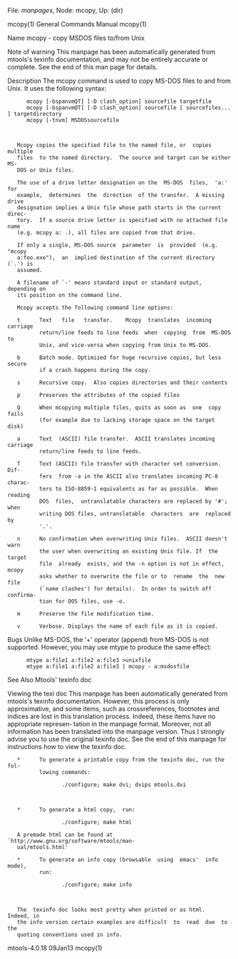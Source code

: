 File: *manpages*,  Node: mcopy,  Up: (dir)

mcopy(1)                    General Commands Manual                   mcopy(1)



Name
       mcopy - copy MSDOS files to/from Unix



Note of warning
       This  manpage  has  been  automatically generated from mtools's texinfo
       documentation, and may not be entirely accurate or complete.   See  the
       end of this man page for details.

Description
       The  mcopy  command  is  used to copy MS-DOS files to and from Unix. It
       uses the following syntax:

          mcopy [-bspanvmQT] [-D clash_option] sourcefile targetfile
          mcopy [-bspanvmQT] [-D clash_option] sourcefile [ sourcefiles... ] targetdirectory
          mcopy [-tnvm] MSDOSsourcefile



       Mcopy copies the specified file to the named file, or  copies  multiple
       files  to the named directory.  The source and target can be either MS-
       DOS or Unix files.

       The use of a drive letter designation on the  MS-DOS  files,  'a:'  for
       example,  determines  the  direction  of the transfer.  A missing drive
       designation implies a Unix file whose path starts in the current direc‐
       tory.  If a source drive letter is specified with no attached file name
       (e.g. mcopy a: .), all files are copied from that drive.

       If only a single, MS-DOS source  parameter  is  provided  (e.g.  "mcopy
       a:foo.exe"),  an  implied destination of the current directory (`.') is
       assumed.

       A filename of `-' means standard input or standard output, depending on
       its position on the command line.

       Mcopy accepts the following command line options:

       t      Text   file   transfer.    Mcopy  translates  incoming  carriage
              return/line feeds to line feeds  when  copying  from  MS-DOS  to
              Unix, and vice-versa when copying from Unix to MS-DOS.

       b      Batch mode. Optimized for huge recursive copies, but less secure
              if a crash happens during the copy.

       s      Recursive copy.  Also copies directories and their contents

       p      Preserves the attributes of the copied files

       Q      When mcopying multiple files, quits as soon as  one  copy  fails
              (for example due to lacking storage space on the target disk)

       a      Text  (ASCII) file transfer.  ASCII translates incoming carriage
              return/line feeds to line feeds.

       T      Text (ASCII) file transfer with character set conversion.   Dif‐
              fers  from -a in the ASCII also translates incoming PC-8 charac‐
              ters to ISO-8859-1 equivalents as far as possible.  When reading
              DOS  files,  untranslatable characters are replaced by '#'; when
              writing DOS files, untranslatable  characters  are  replaced  by
              '.'.

       n      No confirmation when overwriting Unix files.  ASCII doesn't warn
              the user when overwriting an existing Unix file. If  the  target
              file  already  exists, and the -n option is not in effect, mcopy
              asks whether to overwrite the file or to  rename  the  new  file
              (`name clashes') for details).  In order to switch off confirma‐
              tion for DOS files, use -o.

       m      Preserve the file modification time.

       v      Verbose. Displays the name of each file as it is copied.

Bugs
       Unlike MS-DOS, the '+' operator (append) from MS-DOS is not  supported.
       However, you may use mtype to produce the same effect:

          mtype a:file1 a:file2 a:file3 >unixfile
          mtype a:file1 a:file2 a:file3 | mcopy - a:msdosfile



See Also
       Mtools' texinfo doc

Viewing the texi doc
       This  manpage  has  been  automatically generated from mtools's texinfo
       documentation. However, this process is only  approximative,  and  some
       items,  such as crossreferences, footnotes and indices are lost in this
       translation process.  Indeed, these items have no appropriate represen‐
       tation  in  the manpage format.  Moreover, not all information has been
       translated into the manpage version.  Thus I strongly advise you to use
       the original texinfo doc.  See the end of this manpage for instructions
       how to view the texinfo doc.

       *      To generate a printable copy from the texinfo doc, run the  fol‐
              lowing commands:

                     ./configure; make dvi; dvips mtools.dvi



       *      To generate a html copy,  run:

                     ./configure; make html

       A premade html can be found at `http://www.gnu.org/software/mtools/man‐
       ual/mtools.html'

       *      To generate an info copy (browsable  using  emacs'  info  mode),
              run:

                     ./configure; make info



       The  texinfo doc looks most pretty when printed or as html.  Indeed, in
       the info version certain examples are difficult  to  read  due  to  the
       quoting conventions used in info.

mtools-4.0.18                       09Jan13                           mcopy(1)
